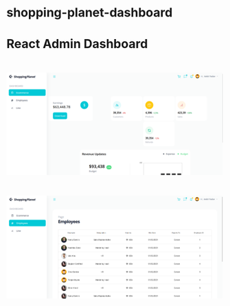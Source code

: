 # shopping-planet-dashboard
# React Admin Dashboard 

<br>
<p align="center">
<img src="https://github.com/1shubhangi1/Dashboard/blob/main/Screenshot%201.png">
</p>

<br>
<p align="center">
<img src="https://github.com/1shubhangi1/Dashboard/blob/main/Screenshot%202.png">
</p>



